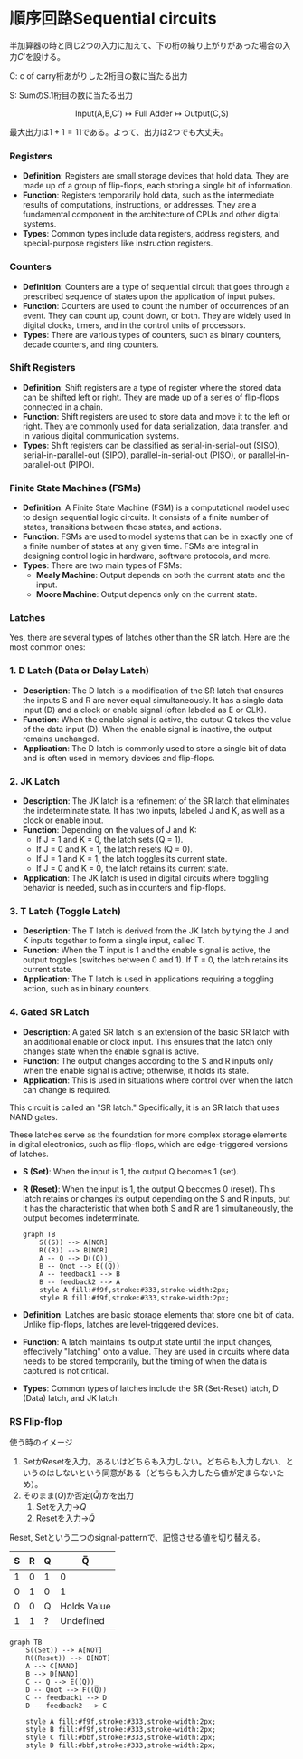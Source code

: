 # 順序回路Sequential circuits

半加算器の時と同じ2つの入力に加えて、下の桁の繰り上がりがあった場合の入力$C’$を設ける。

C: c of carry桁あがりした2桁目の数に当たる出力

S: SumのS.1桁目の数に当たる出力

$$
\text{Input(A,B,C')}\longmapsto \text{Full Adder} \longmapsto \text{Output(C,S)}
$$

最大出力は$1+1=11$である。よって、出力は2つでも大丈夫。

### **Registers**

- **Definition**: Registers are small storage devices that hold data. They are made up of a group of flip-flops, each storing a single bit of information.
- **Function**: Registers temporarily hold data, such as the intermediate results of computations, instructions, or addresses. They are a fundamental component in the architecture of CPUs and other digital systems.
- **Types**: Common types include data registers, address registers, and special-purpose registers like instruction registers.

### **Counters**

- **Definition**: Counters are a type of sequential circuit that goes through a prescribed sequence of states upon the application of input pulses.
- **Function**: Counters are used to count the number of occurrences of an event. They can count up, count down, or both. They are widely used in digital clocks, timers, and in the control units of processors.
- **Types**: There are various types of counters, such as binary counters, decade counters, and ring counters.

### **Shift Registers**

- **Definition**: Shift registers are a type of register where the stored data can be shifted left or right. They are made up of a series of flip-flops connected in a chain.
- **Function**: Shift registers are used to store data and move it to the left or right. They are commonly used for data serialization, data transfer, and in various digital communication systems.
- **Types**: Shift registers can be classified as serial-in-serial-out (SISO), serial-in-parallel-out (SIPO), parallel-in-serial-out (PISO), or parallel-in-parallel-out (PIPO).

### **Finite State Machines (FSMs)**

- **Definition**: A Finite State Machine (FSM) is a computational model used to design sequential logic circuits. It consists of a finite number of states, transitions between those states, and actions.
- **Function**: FSMs are used to model systems that can be in exactly one of a finite number of states at any given time. FSMs are integral in designing control logic in hardware, software protocols, and more.
- **Types**: There are two main types of FSMs:
    - **Mealy Machine**: Output depends on both the current state and the input.
    - **Moore Machine**: Output depends only on the current state.

### **Latches**

Yes, there are several types of latches other than the SR latch. Here are the most common ones:

### 1. **D Latch (Data or Delay Latch)**

- **Description**: The D latch is a modification of the SR latch that ensures the inputs S and R are never equal simultaneously. It has a single data input (D) and a clock or enable signal (often labeled as E or CLK).
- **Function**: When the enable signal is active, the output Q takes the value of the data input (D). When the enable signal is inactive, the output remains unchanged.
- **Application**: The D latch is commonly used to store a single bit of data and is often used in memory devices and flip-flops.

### 2. **JK Latch**

- **Description**: The JK latch is a refinement of the SR latch that eliminates the indeterminate state. It has two inputs, labeled J and K, as well as a clock or enable input.
- **Function**: Depending on the values of J and K:
    - If J = 1 and K = 0, the latch sets (Q = 1).
    - If J = 0 and K = 1, the latch resets (Q = 0).
    - If J = 1 and K = 1, the latch toggles its current state.
    - If J = 0 and K = 0, the latch retains its current state.
- **Application**: The JK latch is used in digital circuits where toggling behavior is needed, such as in counters and flip-flops.

### 3. **T Latch (Toggle Latch)**

- **Description**: The T latch is derived from the JK latch by tying the J and K inputs together to form a single input, called T.
- **Function**: When the T input is 1 and the enable signal is active, the output toggles (switches between 0 and 1). If T = 0, the latch retains its current state.
- **Application**: The T latch is used in applications requiring a toggling action, such as in binary counters.

### 4. **Gated SR Latch**

- **Description**: A gated SR latch is an extension of the basic SR latch with an additional enable or clock input. This ensures that the latch only changes state when the enable signal is active.
- **Function**: The output changes according to the S and R inputs only when the enable signal is active; otherwise, it holds its state.
- **Application**: This is used in situations where control over when the latch can change is required.

This circuit is called an "SR latch." Specifically, it is an SR latch that uses NAND gates.

These latches serve as the foundation for more complex storage elements in digital electronics, such as flip-flops, which are edge-triggered versions of latches.

- **S (Set)**: When the input is 1, the output Q becomes 1 (set).
- **R (Reset)**: When the input is 1, the output Q becomes 0 (reset).
This latch retains or changes its output depending on the S and R inputs, but it has the characteristic that when both S and R are 1 simultaneously, the output becomes indeterminate.
    
    ```mermaid
    graph TB
        S((S)) --> A[NOR]
        R((R)) --> B[NOR]
        A -- Q --> D((Q))
        B -- Qnot --> E((Q̅))
        A -- feedback1 --> B
        B -- feedback2 --> A
        style A fill:#f9f,stroke:#333,stroke-width:2px;
        style B fill:#f9f,stroke:#333,stroke-width:2px;
    ```
    
- **Definition**: Latches are basic storage elements that store one bit of data. Unlike flip-flops, latches are level-triggered devices.
- **Function**: A latch maintains its output state until the input changes, effectively "latching" onto a value. They are used in circuits where data needs to be stored temporarily, but the timing of when the data is captured is not critical.
- **Types**: Common types of latches include the SR (Set-Reset) latch, D (Data) latch, and JK latch.

### RS Flip-flop

使う時のイメージ

1. SetかResetを入力。あるいはどちらも入力しない。どちらも入力しない、というのはしないという同意がある（どちらも入力したら値が定まらないため）。
2. そのまま($Q$)か否定($\bar{Q}$)かを出力
    1. Setを入力→$Q$
    2. Resetを入力→$\bar{Q}$

Reset, Setという二つのsignal-patternで、記憶させる値を切り替える。

| S | R | Q | Q̅ |
| --- | --- | --- | --- |
| 1 | 0 | 1 | 0 |
| 0 | 1 | 0 | 1 |
| 0 | 0 | Q | Holds Value |
| 1 | 1 | ? | Undefined |

```mermaid
graph TB
    S((Set)) --> A[NOT]
    R((Reset)) --> B[NOT]
    A --> C[NAND] 
    B --> D[NAND]
    C -- Q --> E((Q))
    D -- Qnot --> F((Q̅))
    C -- feedback1 --> D
    D -- feedback2 --> C

    style A fill:#f9f,stroke:#333,stroke-width:2px;
    style B fill:#f9f,stroke:#333,stroke-width:2px;
    style C fill:#bbf,stroke:#333,stroke-width:2px;
    style D fill:#bbf,stroke:#333,stroke-width:2px;
```